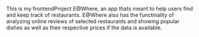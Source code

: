This is my frontendProject E@Where, an app thats meant to help users find and keep track of restaurants.
E@Where also has the functinality of analyzing online reviews of selected restaurants and showing popular dishes as well as their respective prices if the data is available.

